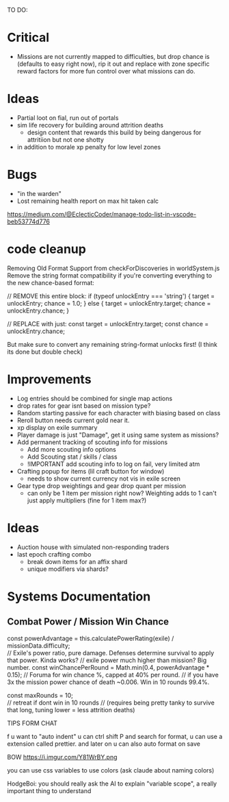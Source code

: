 TO DO:

# Critical
- Missions are not currently mapped to difficulties, but drop chance is (defaults to easy right now), rip it out and replace with zone specific reward factors for more fun control over what missions can do.

# Ideas
- Partial loot on fial, run out of portals
- sim life recovery for building around attrition deaths
    - design content that rewards this build by being dangerous for attritiion but not one shotty
- in addition to morale xp penalty for low level zones

# Bugs
- "in the warden"
- Lost remaining health report on max hit taken calc 

https://medium.com/@EclecticCoder/manage-todo-list-in-vscode-beb53774d776


# code cleanup
Removing Old Format Support from checkForDiscoveries in worldSystem.js
Remove the string format compatibility if you're converting everything to the new chance-based format:

// REMOVE this entire block:
if (typeof unlockEntry === 'string') {
    target = unlockEntry;
    chance = 1.0;
} else {
    target = unlockEntry.target;
    chance = unlockEntry.chance;
}

// REPLACE with just:
const target = unlockEntry.target;
const chance = unlockEntry.chance;

But make sure to convert any remaining string-format unlocks first! (I think its done but double check)


# Improvements
- Log entries should be combined for single map actions
- drop rates for gear isnt based on mission type?
- Random starting passive for each character with biasing based on class
- Reroll button needs current gold near it.
- xp display on exile summary
- Player damage is just "Damage", get it using same system as missions?
- Add permanent tracking of scouting info for missions  
    - Add more scouting info options
    - Add Scouting stat / skills / class
    - !IMPORTANT add scouting info to log on fail, very limited atm
- Crafting popup for items (lil craft button for window)
    - needs to show current currency not vis in exile screen
- Gear type drop weightings and gear drop quant per mission
    - can only be 1 item per mission right now? Weighting adds to 1 can't just apply multipliers (fine for 1 item max?)


# Ideas
- Auction house with simulated non-responding traders
- last epoch crafting combo
    - break down items for an affix shard
    - unique modifiers via shards?


# Systems Documentation
## Combat Power / Mission Win Chance
const powerAdvantage = this.calculatePowerRating(exile) / missionData.difficulty;   
    // Exile's power ratio, pure damage. Defenses determine survival to apply that power. Kinda works?
    // exile power much higher than mission? Big number.
const winChancePerRound = Math.min(0.4, powerAdvantage * 0.15);
    // Foruma for win chance %, capped at 40% per round. 
    // if you have 3x the mission power chance of death ~0.006. Win in 10 rounds 99.4%.

const maxRounds = 10;       
    // retreat if dont win in 10 rounds 
    // (requires being pretty tanky to survive that long, tuning lower = less attrition deaths) 



TIPS FORM CHAT

f u want to "auto indent" u can ctrl shift P and search for format, u can use a extension called prettier. and later on u can also auto format on save 

BOW https://i.imgur.com/Y81WrBY.png


you can use css variables to use colors (ask claude about naming colors)


HodgeBoi: you should really ask the AI to explain "variable scope", a really important thing to understand